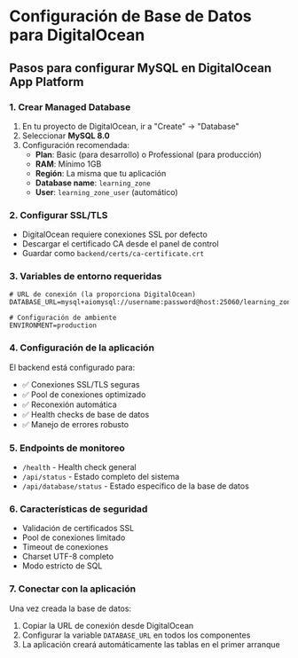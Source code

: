 # Configuración de Base de Datos para DigitalOcean

## Pasos para configurar MySQL en DigitalOcean App Platform

### 1. Crear Managed Database
1. En tu proyecto de DigitalOcean, ir a "Create" → "Database"
2. Seleccionar **MySQL 8.0**
3. Configuración recomendada:
   - **Plan**: Basic (para desarrollo) o Professional (para producción)
   - **RAM**: Mínimo 1GB
   - **Región**: La misma que tu aplicación
   - **Database name**: `learning_zone`
   - **User**: `learning_zone_user` (automático)

### 2. Configurar SSL/TLS
- DigitalOcean requiere conexiones SSL por defecto
- Descargar el certificado CA desde el panel de control
- Guardar como `backend/certs/ca-certificate.crt`

### 3. Variables de entorno requeridas
```env
# URL de conexión (la proporciona DigitalOcean)
DATABASE_URL=mysql+aiomysql://username:password@host:25060/learning_zone

# Configuración de ambiente
ENVIRONMENT=production
```

### 4. Configuración de la aplicación
El backend está configurado para:
- ✅ Conexiones SSL/TLS seguras
- ✅ Pool de conexiones optimizado
- ✅ Reconexión automática
- ✅ Health checks de base de datos
- ✅ Manejo de errores robusto

### 5. Endpoints de monitoreo
- `/health` - Health check general
- `/api/status` - Estado completo del sistema
- `/api/database/status` - Estado específico de la base de datos

### 6. Características de seguridad
- Validación de certificados SSL
- Pool de conexiones limitado
- Timeout de conexiones
- Charset UTF-8 completo
- Modo estricto de SQL

### 7. Conectar con la aplicación
Una vez creada la base de datos:
1. Copiar la URL de conexión desde DigitalOcean
2. Configurar la variable `DATABASE_URL` en todos los componentes
3. La aplicación creará automáticamente las tablas en el primer arranque
